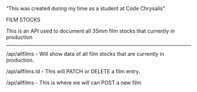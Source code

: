 “This was created during my time as a student at Code Chrysalis”

FILM STOCKS

This is an API used to document all 35mm film stocks that currently in production

*************************************************************************************************************

/api/allfilms - Will show data of all film stocks that are currently in production.

/api/allfilms:id - This will PATCH or DELETE a film entry.

/api/allfilms - This is where we will can POST a new film

